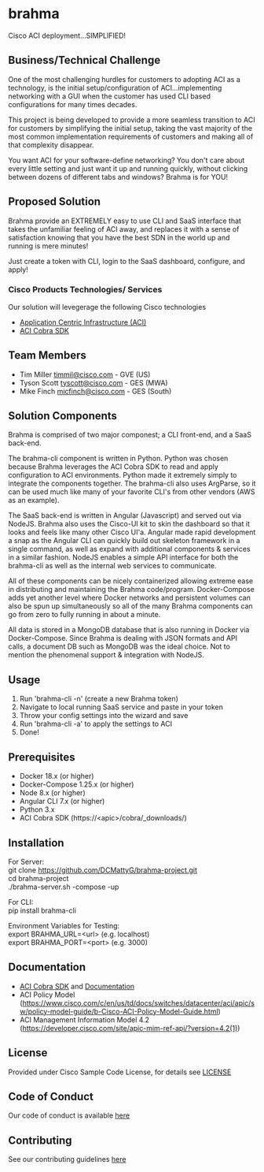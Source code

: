 # brahma

Cisco ACI deployment...SIMPLIFIED!

## Business/Technical Challenge

One of the most challenging hurdles for customers to adopting ACI as a technology, is the initial setup/configuration of ACI...implementing networking with a GUI when the customer has used CLI based configurations for many times decades.  

This project is being developed to provide a more seamless transition to ACI for customers by simplifying the initial setup, taking the vast majority of the most common implementation requirements of customers and making all of that complexity disappear.  

You want ACI for your software-define networking? You don't care about every little setting and just want it up and running quickly, without clicking between dozens of different tabs and windows? Brahma is for YOU!  

## Proposed Solution

Brahma provide an EXTREMELY easy to use CLI and SaaS interface that takes the unfamiliar feeling of ACI away, and replaces it with a sense of satisfaction knowing that you have the best SDN in the world up and running is mere minutes!  

Just create a token with CLI, login to the SaaS dashboard, configure, and apply!  

### Cisco Products Technologies/ Services

Our solution will levegerage the following Cisco technologies

* [Application Centric Infrastructure (ACI)](http://cisco.com/go/aci)
* [ACI Cobra SDK](https://github.com/datacenter/cobra)

## Team Members

* Tim Miller <timmil@cisco.com> - GVE (US)
* Tyson Scott <tyscott@cisco.com> - GES (MWA)
* Mike Finch <micfinch@cisco.com> - GES (South)

## Solution Components

Brahma is comprised of two major componest; a CLI front-end, and a SaaS back-end.  

The brahma-cli component is written in Python. Python was chosen because Brahma leverages the ACI Cobra SDK to read and apply configuration to ACI environments. Python made it extremely simply to integrate the components together. The brahma-cli also uses ArgParse, so it can be used much like many of your favorite CLI's from other vendors (AWS as an example).

The SaaS back-end is written in Angular (Javascript) and served out via NodeJS. Brahma also uses the Cisco-UI kit to skin the dashboard so that it looks and feels like many other Cisco UI'a. Angular made rapid development a snap as the Angular CLI can quickly build out skeleton framework in a single command, as well as expand with additional components & services in a similar fashion. NodeJS enables a simple API interface for both the brahma-cli as well as the internal web services to communicate.

All of these components can be nicely containerized allowing extreme ease in distributing and maintaining the Brahma code/program. Docker-Compose adds yet another level where Docker networks and persistent volumes can also be spun up simultaneously so all of the many Brahma components can go from zero to fully running in about a minute.

All data is stored in a MongoDB database that is also running in Docker via Docker-Compose. Since Brahma is dealing with JSON formats and API calls, a document DB such as MongoDB was the ideal choice. Not to mention the phenomenal support & integration with NodeJS.

## Usage

1) Run 'brahma-cli -n' (create a new Brahma token)
2) Navigate to local running SaaS service and paste in your token
3) Throw your config settings into the wizard and save
4) Run 'brahma-cli -a' to apply the settings to ACI
5) Done!

## Prerequisites

- Docker 18.x (or higher)
- Docker-Compose 1.25.x (or higher)
- Node 8.x (or higher)
- Angular CLI 7.x (or higher)
- Python 3.x
- ACI Cobra SDK (https://&lt;apic&gt;/cobra/_downloads/)

## Installation

For Server:  
git clone https://github.com/DCMattyG/brahma-project.git  
cd brahma-project  
./brahma-server.sh -compose -up  
  
For CLI:  
pip install brahma-cli  

Environment Variables for Testing:  
export BRAHMA_URL=&lt;url&gt; (e.g. localhost)  
export BRAHMA_PORT=&lt;port&gt; (e.g. 3000)  

## Documentation

- [ACI Cobra SDK](https://github.com/datacenter/cobra) and [Documentation](https://cobra.readthedocs.io/en/latest/)
- ACI Policy Model (https://www.cisco.com/c/en/us/td/docs/switches/datacenter/aci/apic/sw/policy-model-guide/b-Cisco-ACI-Policy-Model-Guide.html)
- ACI Management Information Model 4.2 (https://developer.cisco.com/site/apic-mim-ref-api/?version=4.2(1))

## License

Provided under Cisco Sample Code License, for details see [LICENSE](./LICENSE.md)

## Code of Conduct

Our code of conduct is available [here](./CODE_OF_CONDUCT.md)

## Contributing

See our contributing guidelines [here](./CONTRIBUTING.md)
